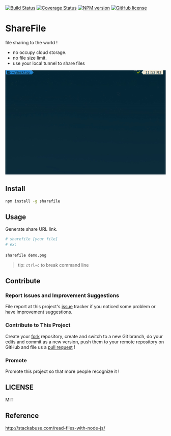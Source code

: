 [![Build Status](https://travis-ci.org/andy6804tw/sharefile.svg?branch=master)](https://travis-ci.org/andy6804tw/sharefile)
[![Coverage Status](https://coveralls.io/repos/github/andy6804tw/sharefile/badge.svg?branch=master)](https://coveralls.io/github/andy6804tw/sharefile?branch=master)
[![NPM version][npm-image]][npm-url] 
[![GitHub license][license-image]][license-url]

# ShareFile
file sharing to the world !

- no occupy cloud storage.
- no file size limit.
- use your local tunnel to share files

<img src="screenshot/demo.gif" width="600">

## Install
```bash
npm install -g sharefile
```

## Usage
Generate share URL link.

```bash
# sharefile [your file]
# ex:

sharefile demo.png
```

> tip: `ctrl+c` to break command line

## Contribute
### Report Issues and Improvement Suggestions
File report at this project's [issue](https://github.com/andy6804tw/sharefile/issues) tracker if you noticed some problem or have improvement suggestions.
### Contribute to This Project
Create your [fork](https://github.com/andy6804tw/sharefile/fork) repository, create and switch to a new Git branch, do your edits and commit as a new version, push them to your remote repository on GitHub and file us a [pull request](https://github.com/andy6804tw/sharefile/pulls) !
### Promote
Promote this project so that more people recognize it !

## LICENSE
MIT

## Reference
http://stackabuse.com/read-files-with-node-js/


[npm-image]: https://img.shields.io/badge/npm-v1.3.3-blue.svg
[npm-url]: https://www.npmjs.com/package/sharefile

[license-image]: https://img.shields.io/badge/license-MIT-blue.svg
[license-url]: https://github.com/andy6804tw/sharefile/blob/master/LICENSE
